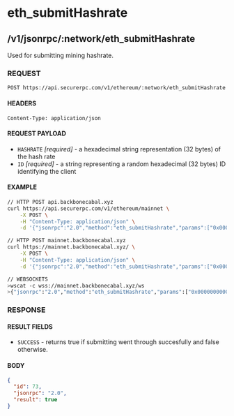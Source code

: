 # eth_submitHashrate

## /v1/jsonrpc/:network/eth_submitHashrate

Used for submitting mining hashrate.

### REQUEST

`POST https://api.securerpc.com/v1/ethereum/:network/eth_submitHashrate`

#### HEADERS

`Content-Type: application/json`

#### REQUEST PAYLOAD

- `HASHRATE` _[required]_ - a hexadecimal string representation (32 bytes) of the hash rate
- `ID` _[required]_ - a string representing a random hexadecimal (32 bytes) ID identifying the client

#### EXAMPLE

```bash
// HTTP POST api.backbonecabal.xyz
curl https://api.securerpc.com/v1/ethereum/mainnet \
    -X POST \
    -H "Content-Type: application/json" \
    -d '{"jsonrpc":"2.0","method":"eth_submitHashrate","params":["0x0000000000000000000000000000000000000000000000000000000000500000", "0x59daa26581d0acd1fce254fb7e85952f4c09d0915afd33d3886cd914bc7d283c"],"id":1}'

// HTTP POST mainnet.backbonecabal.xyz
curl https://mainnet.backbonecabal.xyz/ \
    -X POST \
    -H "Content-Type: application/json" \
    -d '{"jsonrpc":"2.0","method":"eth_submitHashrate","params":["0x0000000000000000000000000000000000000000000000000000000000500000", "0x59daa26581d0acd1fce254fb7e85952f4c09d0915afd33d3886cd914bc7d283c"],"id":1}'

// WEBSOCKETS
>wscat -c wss://mainnet.backbonecabal.xyz/ws
>{"jsonrpc":"2.0","method":"eth_submitHashrate","params":["0x0000000000000000000000000000000000000000000000000000000000500000", "0x59daa26581d0acd1fce254fb7e85952f4c09d0915afd33d3886cd914bc7d283c"],"id":1}
```

### RESPONSE

#### RESULT FIELDS

- `SUCCESS` - returns true if submitting went through succesfully and false otherwise.

#### BODY

```json
{
  "id": 73,
  "jsonrpc": "2.0",
  "result": true
}
```
